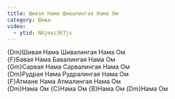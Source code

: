 ```yaml
---
title: Шивая Нама Шивалингая Нама Ом
category: Шива
video:
  - ytid: NAjmxc3KTjs
---
```

{Dm}Шивая Нама Шивалингая Нама Ом  
{F}Бавая Нама Бавалингая Нама Ом  
{Gm}Сарвая Нама Сарвалингая Нама Ом  
{Dm}Рудрая Нама Рудралингая Нама Ом  
{F}Атмане Нама Атмалингая Нама Ом  
{Dm}Нама Ом {C}Нама Ом {B}Нама Ом {Dm}Нама Ом
